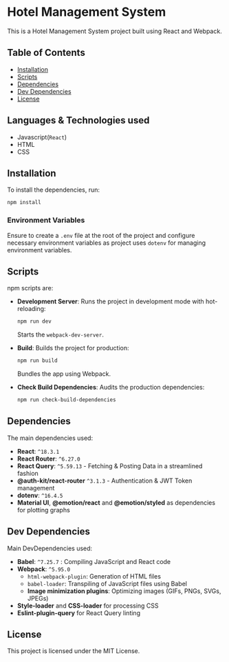 
# Hotel Management System

This is a Hotel Management System project built using React and Webpack.

## Table of Contents
- [Installation](#installation)
- [Scripts](#scripts)
- [Dependencies](#dependencies)
- [Dev Dependencies](#dev-dependencies)
- [License](#license)


## Languages & Technologies used
- Javascript(`React`)
- HTML
- CSS

## Installation

To install the dependencies, run:

```bash
npm install
```

### Environment Variables
Ensure to create a `.env` file at the root of the project and configure necessary environment variables as project uses `dotenv` for managing environment variables.

## Scripts

npm scripts are:

- **Development Server**: Runs the project in development mode with hot-reloading:
  ```bash
  npm run dev
  ```
  Starts the `webpack-dev-server`.

- **Build**: Builds the project for production:
  ```bash
  npm run build
  ```
  Bundles the app using Webpack.

- **Check Build Dependencies**: Audits the production dependencies:
  ```bash
  npm run check-build-dependencies
  ```

## Dependencies

The main dependencies used:

- **React**: `^18.3.1`
- **React Router**: `^6.27.0`
- **React Query**: `^5.59.13` - Fetching & Posting Data in a streamlined fashion
- **@auth-kit/react-router** `^3.1.3` - Authentication & JWT Token management
- **dotenv**: `^16.4.5`
- **Material UI**, **@emotion/react** and **@emotion/styled** as dependencies for plotting graphs 


## Dev Dependencies

Main DevDependencies used:

- **Babel**: `^7.25.7` : Compiling JavaScript and React code
- **Webpack**: `^5.95.0`
  - `html-webpack-plugin`: Generation of HTML files
  - `babel-loader`: Transpiling of JavaScript files using Babel
  - **Image minimization plugins**: Optimizing images (GIFs, PNGs, SVGs, JPEGs)
- **Style-loader** and **CSS-loader** for processing CSS
- **Eslint-plugin-query** for React Query linting

## License

This project is licensed under the MIT License.
